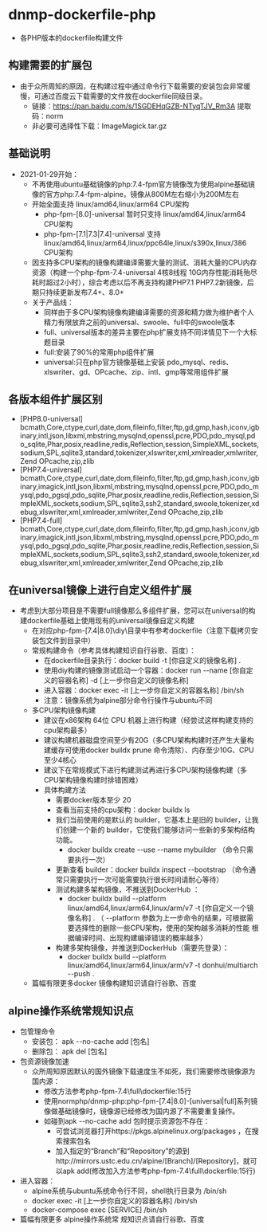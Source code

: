 # dnmp-dockerfile-php
* 各PHP版本的dockerfile构建文件

## 构建需要的扩展包
* 由于众所周知的原因，在构建过程中通过命令行下载需要的安装包会非常缓慢，可通过百度云下载需要的文件放在dockerfile同级目录。
    * 链接：https://pan.baidu.com/s/1SGDEHqGZB-NTyqTJV_Rm3A 提取码：norm
    * 非必要可选择性下载：ImageMagick.tar.gz
    
## 基础说明
* 2021-01-29开始：
    * 不再使用ubuntu基础镜像的php:7.4-fpm官方镜像改为使用alpine基础镜像的官方php:7.4-fpm-alpine，镜像从800M左右缩小为200M左右
    * 开始全面支持 linux/amd64,linux/arm64 CPU架构
        *  php-fpm-[8.0]-universal 暂时只支持 linux/amd64,linux/arm64 CPU架构
        *  php-fpm-[7.1|7.3|7.4]-universal 支持 linux/amd64,linux/arm64,linux/ppc64le,linux/s390x,linux/386 CPU架构
    * 因支持多CPU架构的镜像构建编译需要大量的测试、消耗大量的CPU内存资源（构建一个php-fpm-7.4-universal 4核8线程 10G内存性能消耗殆尽耗时超过2小时），综合考虑以后不再支持构建PHP7.1 PHP7.2新镜像，后期只持续更新发布7.4+、8.0+
    * 关于产品线：
        * 同样由于多CPU架构镜像构建编译需要的资源和精力做为维护者个人精力有限放弃之前的universal、swoole、full中的swoole版本
        * full、universal版本的差异主要在php扩展支持不同详情见下一个大标题目录
        * full:安装了90%的常用php组件扩展
        * universal:只在php官方镜像基础上安装 pdo_mysql、redis、xlswriter、gd、OPcache、zip、intl、gmp等常用组件扩展
    
## 各版本组件扩展区别
*   [PHP8.0-universal] bcmath,Core,ctype,curl,date,dom,fileinfo,filter,ftp,gd,gmp,hash,iconv,igbinary,intl,json,libxml,mbstring,mysqlnd,openssl,pcre,PDO,pdo_mysql,pdo_sqlite,Phar,posix,readline,redis,Reflection,session,SimpleXML,sockets,sodium,SPL,sqlite3,standard,tokenizer,xlswriter,xml,xmlreader,xmlwriter,Zend OPcache,zip,zlib
*   [PHP7.4-universal] bcmath,Core,ctype,curl,date,dom,fileinfo,filter,ftp,gd,gmp,hash,iconv,igbinary,imagick,intl,json,libxml,mbstring,mysqlnd,openssl,pcre,PDO,pdo_mysql,pdo_pgsql,pdo_sqlite,Phar,posix,readline,redis,Reflection,session,SimpleXML,sockets,sodium,SPL,sqlite3,ssh2,standard,swoole,tokenizer,xdebug,xlswriter,xml,xmlreader,xmlwriter,Zend OPcache,zip,zlib
*   [PHP7.4-full] bcmath,Core,ctype,curl,date,dom,fileinfo,filter,ftp,gd,gmp,hash,iconv,igbinary,imagick,intl,json,libxml,mbstring,mysqlnd,openssl,pcre,PDO,pdo_mysql,pdo_pgsql,pdo_sqlite,Phar,posix,readline,redis,Reflection,session,SimpleXML,sockets,sodium,SPL,sqlite3,ssh2,standard,swoole,tokenizer,xdebug,xlswriter,xml,xmlreader,xmlwriter,Zend OPcache,zip,zlib

## 在universal镜像上进行自定义组件扩展
* 考虑到大部分项目是不需要full镜像那么多组件扩展，您可以在universal的构建dockerfile基础上使用现有的universal镜像自定义构建
    * 在对应php-fpm-[7.4|8.0]\diy\目录中有参考dockerfile（注意下载拷贝安装包文件到目录中）
    * 常规构建命令（参考具体构建知识自行谷歌、百度）：
      * 在dockerfile目录执行：docker build -t [你自定义的镜像名称] .
      * 使用diy构建的镜像测试启动一个容器：docker run --name  [你自定义的容器名称]  -d  [上一步你自定义的镜像名称]
      * 进入容器：docker exec -it  [上一步你自定义的容器名称]  /bin/sh
      * 注意：镜像系统为alpine部分命令行操作与ubuntu不同
    * 多CPU架构镜像构建
      * 建议在x86架构 64位 CPU 机器上进行构建（经尝试这样构建支持的cpu架构最多）
      * 建议构建机器磁盘空间至少有20G（多CPU架构构建时还产生大量构建缓存可使用docker buildx prune 命令清除）、内存至少10G、CPU至少4核心
      * 建议下在常规模式下进行构建测试再进行多CPU架构镜像构建（多CPU架构镜像构建时排错困难）
      * 具体构建方法
        * 需要docker版本至少 20
        * 查看当前支持的cpu架构：docker buildx ls
        * 我们当前使用的是默认的 builder，它基本上是旧的 builder，让我们创建一个新的 builder，它使我们能够访问一些新的多架构结构功能。
            * docker buildx create --use --name mybuilder （命令只需要执行一次）
        * 更新查看 builder：docker buildx inspect --bootstrap （命令通常只需要执行一次可能需要执行很长时间请耐心等待）
        * 测试构建多架构镜像，不推送到DockerHub ：
            * docker buildx build --platform linux/amd64,linux/arm64,linux/arm/v7 -t [你自定义一个镜像名称]  .  （ --platform 参数为上一步命令的结果，可根据需要选择性的删除一些CPU架构，使用的架构越多消耗的性能
              根据编译时间、出现构建编译错误的概率越多）
        * 构建多架构镜像，并推送到DockerHub（需要先登录）：
            * docker buildx build --platform linux/amd64,linux/arm64,linux/arm/v7 -t donhui/multiarch --push .
    * 篇幅有限更多docker 镜像构建知识请自行谷歌、百度

## alpine操作系统常规知识点
* 包管理命令
    * 安装包： apk --no-cache add   [包名] 
    * 删除包： apk del   [包名] 
* 包资源镜像加速
    * 众所周知原因默认的国外镜像下载速度生不如死，我们需要修改镜像源为国内源：
        * 修改方法参考php-fpm-7.4\full\dockerfile:15行
        * 使用normphp/dnmp-php:php-fpm-[7.4|8.0]-[universal|full]系列镜像做基础镜像时，镜像源已经修改为国内源了不需要重复操作。
        * 如碰到apk --no-cache add 包时提示资源包不存在：
          * 可尝试浏览器打开https://pkgs.alpinelinux.org/packages ，在搜索搜索包名
          * 加入指定的“Branch”和“Repository”的源到http://mirrors.ustc.edu.cn/alpine/[Branch]/[Repository]，就可以apk add(修改加入方法参考php-fpm-7.4\full\dockerfile:15行)
* 进入容器：
    *  alpine系统与ubuntu系统命令行不同，shell执行目录为 /bin/sh
    *  docker exec -it [上一步你自定义的容器名称]  /bin/sh
    *  docker-compose exec  [SERVICE]  /bin/sh
* 篇幅有限更多 alpine操作系统常 规知识点请自行谷歌、百度